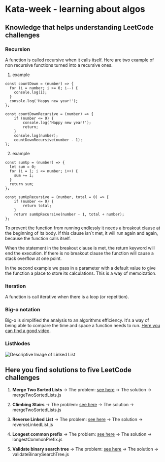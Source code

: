 # Kata-week - learning about algos
## Knowledge that helps understanding LeetCode challenges
### Recursion 
A function is called recursive when it calls itself. Here are two example of non recursive functions turned into a recursive ones.

1. example

```
const countDown = (number) => {
  for (i = number; i >= 0; i--) {
    console.log(i);
  }
  console.log('Happy new year!');
};

const countDownRecursive = (number) => {
    if (number <= 0) {
        console.log('Happy new year!');
        return;
    }
    console.log(number); 
    countDownRecursive(number - 1);
};

```

2. example

```
const sumUp = (number) => {
  let sum = 0;
  for (i = 1; i <= number; i++) {
    sum += i;
  }
  return sum;
};

const sumUpRecursive = (number, total = 0) => {
    if (number <= 0) {
        return total;
    }
    return sumUpRecursive(number - 1, total + number);
};

```

To prevent the function from running endlessly it needs a breakout clause at the beginning of its body. If this clause isn´t met, it will run again and again, because the function calls itself.

When the statement in the breakout clause is met, the return keyword will end the execution. If there is no breakout clause the function will cause a stack overflow at one point.

In the second example we pass in a parameter with a default value to give the function a place to store its calculations. This is a way of memoization.
### Iteration

A function is call iterative when there is a loop (or repetition).

### Big-o notation 

Big-o is simplified the analysis to an algorithms efficiency. It's a way of being able to compare the time and space a function needs to run. [Here you can find a good video](https://www.youtube.com/watch?v=itn09C2ZB9Y).

### ListNodes 

![Descriptive Image of Linked List](https://media.geeksforgeeks.org/wp-content/cdn-uploads/gq/2013/03/Linkedlist.png)



## Here you find solutions to five LeetCode challenges

1. **Merge Two Sorted Lists** -> The problem: [see here](https://leetcode.com/problems/merge-two-sorted-lists/) -> The solution -> mergeTwoSortedLists.js


2. **Climbing Stairs** -> The problem: [see here](https://leetcode.com/problems/climbing-stairs/) -> The solution -> mergeTwoSortedLists.js


3. **Reverse Linked List** -> The problem: [see here](https://leetcode.com/problems/reverse-linked-list/) -> The solution -> reverseLinkedList.js


4. **Longest common prefix** -> The problem: [see here](https://leetcode.com/problems/longest-common-prefix/) -> The solution -> longestCommonPrefix.js


5. **Validate binary search tree** -> The problem: [see here](https://leetcode.com/problems/validate-binary-search-tree/) -> The solution -> validateBinarySearchTree.js

